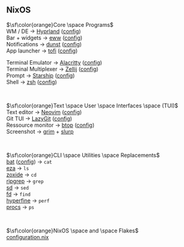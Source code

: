 ## NixOS

$\sf\color{orange}Core \space Programs$<br>
WM / DE -> [Hyprland](https://github.com/hyprwm/Hyprland) ([config](https://github.com/SkohTV/dotfiles/tree/main/config/hypr))<br>
Bar + widgets -> [eww](https://github.com/elkowar/eww) ([config](https://github.com/SkohTV/dotfiles/tree/main/config/eww))<br>
Notifications -> [dunst](https://github.com/dunst-project/dunst) ([config](https://github.com/SkohTV/dotfiles/tree/main/config/dunst))<br>
App launcher -> [tofi](https://github.com/philj56/tofi) ([config](https://github.com/SkohTV/dotfiles/tree/main/config/tofi))<br>

Terminal Emulator -> [Alacritty](https://github.com/alacritty/alacritty) ([config](https://github.com/SkohTV/dotfiles/tree/main/config/alacritty))<br>
Terminal Multiplexer -> [Zellij](https://github.com/zellij-org/zellij) ([config](https://github.com/SkohTV/dotfiles/tree/main/config/zellij))<br>
Prompt -> [Starship](https://github.com/starship/starship) ([config](https://github.com/SkohTV/dotfiles/blob/main/config/starship.toml))<br>
Shell -> [zsh](https://github.com/zsh-users/zsh) ([config](https://github.com/SkohTV/dotfiles/blob/main/home/.zshrc))<br>

<br>

$\sf\color{orange}Text \space User \space Interfaces \space (TUI)$<br>
Text editor -> [Neovim](https://github.com/neovim/neovim) ([config](https://github.com/SkohTV/dotfiles/tree/main/config/nvim))<br>
Git TUI -> [LazyGit](https://github.com/jesseduffield/lazygit) ([config](https://github.com/SkohTV/dotfiles/tree/main/config/lazygit))<br>
Ressource monitor -> [btop](https://github.com/aristocratos/btop) ([config](https://github.com/SkohTV/dotfiles/tree/main/config/btop))<br>
Screenshot -> [grim](https://sr.ht/~emersion/grim/) + [slurp](https://github.com/emersion/slurp)<br>

<br>

$\sf\color{orange}CLI \space Utilities \space Replacements$<br>
[bat](https://github.com/sharkdp/bat) ([config](https://github.com/SkohTV/dotfiles/tree/main/config/bat)) -> `cat`<br>
[eza](https://github.com/eza-community/eza) -> `ls`<br>
[zoxide](https://github.com/ajeetdsouza/zoxide) -> `cd`<br>
[ripgrep](https://github.com/eza-community/eza) -> `grep`<br>
[sd](https://github.com/chmln/sd) -> `sed`<br>
[fd](https://github.com/sharkdp/fd) -> `find`<br>
[hyperfine](https://github.com/sharkdp/hyperfine) -> `perf`<br>
[procs](https://github.com/dalance/procs) -> `ps`<br>



<br>

$\sf\color{orange}NixOS \space and \space Flakes$<br>
[configuration.nix](https://github.com/SkohTV/dotfiles/blob/main/etc/nixos/configuration.nix)<br>
